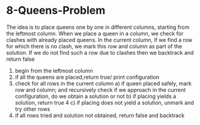 # 8-Queens-Problem
The idea is to place queens one by one in different columns, starting from the 
leftmost column. When we place a queen in a column, we check for clashes with 
already placed queens. In the current column, if we find a row for which there is no 
clash, we mark this row and column as part of the solution. If we do not find such a 
row due to clashes then we backtrack and return false
1. begin from the leftmost column
2. if all the queens are placed,return true/ print configuration
3. check for all rows in the current column
 a) if queen placed safely, mark row and column; and recursively check if we 
approach in the current configuration, do we obtain a solution or not
 b) if placing yields a solution, return true
4
 c) if placing does not yield a solution, unmark and try other rows
4. if all rows tried and solution not obtained, return false and backtrack

